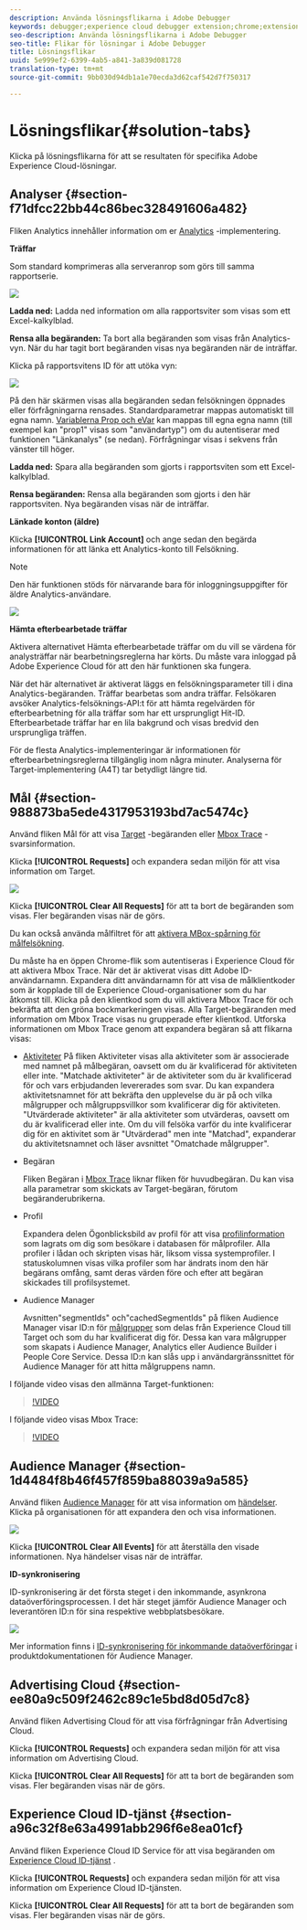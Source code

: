 ```yaml
---
description: Använda lösningsflikarna i Adobe Debugger
keywords: debugger;experience cloud debugger extension;chrome;extension;summary;clear;requests;solutions;solution;information;analytics;target;audience manager;media optimizer;amo;id service
seo-description: Använda lösningsflikarna i Adobe Debugger
seo-title: Flikar för lösningar i Adobe Debugger
title: Lösningsflikar
uuid: 5e999ef2-6399-4ab5-a841-3a839d081728
translation-type: tm+mt
source-git-commit: 9bb030d94db1a1e70ecda3d62caf542d7f750317

---
```



# Lösningsflikar{#solution-tabs}

Klicka på lösningsflikarna för att se resultaten för specifika Adobe Experience Cloud-lösningar.

## Analyser {#section-f71dfcc22bb44c86bec328491606a482}

Fliken Analytics innehåller information om er [Analytics](https://docs.adobe.com/content/help/en/analytics/landing/home.html) -implementering.

**Träffar**

Som standard komprimeras alla serveranrop som görs till samma rapportserie.

![](assets/analytics-hits.jpg)

**Ladda ned:** Ladda ned information om alla rapportsviter som visas som ett Excel-kalkylblad.

**Rensa alla begäranden:** Ta bort alla begäranden som visas från Analytics-vyn. När du har tagit bort begäranden visas nya begäranden när de inträffar.

Klicka på rapportsvitens ID för att utöka vyn:

![](assets/analytics-hits-expand.jpg)

På den här skärmen visas alla begäranden sedan felsökningen öppnades eller förfrågningarna rensades. Standardparametrar mappas automatiskt till egna namn. [Variablerna Prop och eVar](https://docs.adobe.com/content/help/en/analytics/implementation/vars/page-vars/evar.html) kan mappas till egna egna namn (till exempel kan &quot;prop1&quot; visas som &quot;användartyp&quot;) om du autentiserar med funktionen &quot;Länkanalys&quot; (se nedan). Förfrågningar visas i sekvens från vänster till höger.

**Ladda ned:** Spara alla begäranden som gjorts i rapportsviten som ett Excel-kalkylblad.

**Rensa begäranden:** Rensa alla begäranden som gjorts i den här rapportsviten. Nya begäranden visas när de inträffar.

**Länkade konton (äldre)**

Klicka **[!UICONTROL Link Account]** och ange sedan den begärda informationen för att länka ett Analytics-konto till Felsökning.

>[!NOTE]
>
>Den här funktionen stöds för närvarande bara för inloggningsuppgifter för äldre Analytics-användare.

![](assets/analytics-link-account.jpg)

**Hämta efterbearbetade träffar**

Aktivera alternativet Hämta efterbearbetade träffar om du vill se värdena för analysträffar när bearbetningsreglerna har körts. Du måste vara inloggad på Adobe Experience Cloud för att den här funktionen ska fungera.

När det här alternativet är aktiverat läggs en felsökningsparameter till i dina Analytics-begäranden. Träffar bearbetas som andra träffar. Felsökaren avsöker Analytics-felsöknings-API:t för att hämta regelvärden för efterbearbetning för alla träffar som har ett ursprungligt Hit-ID. Efterbearbetade träffar har en lila bakgrund och visas bredvid den ursprungliga träffen.

För de flesta Analytics-implementeringar är informationen för efterbearbetningsreglerna tillgänglig inom några minuter. Analyserna för Target-implementering (A4T) tar betydligt längre tid.

## Mål {#section-988873ba5ede4317953193bd7ac5474c}

Använd fliken Mål för att visa [Target](https://docs.adobe.com/content/help/en/target/using/target-home.html) -begäranden eller [Mbox Trace](https://docs.adobe.com/content/help/en/target/using/activities/troubleshoot-activities/content-trouble.html) -svarsinformation.

Klicka **[!UICONTROL Requests]** och expandera sedan miljön för att visa information om Target.

![](assets/target-requests.jpg)

Klicka **[!UICONTROL Clear All Requests]** för att ta bort de begäranden som visas. Fler begäranden visas när de görs.

Du kan också använda målfiltret för att [aktivera MBox-spårning för målfelsökning](https://docs.adobe.com/content/help/en/target/using/activities/troubleshoot-activities/content-trouble.html).

Du måste ha en öppen Chrome-flik som autentiseras i Experience Cloud för att aktivera Mbox Trace. När det är aktiverat visas ditt Adobe ID-användarnamn. Expandera ditt användarnamn för att visa de målklientkoder som är kopplade till de Experience Cloud-organisationer som du har åtkomst till. Klicka på den klientkod som du vill aktivera Mbox Trace för och bekräfta att den gröna bockmarkeringen visas. Alla Target-begäranden med information om Mbox Trace visas nu grupperade efter klientkod. Utforska informationen om Mbox Trace genom att expandera begäran så att flikarna visas:

* [Aktiviteter](https://docs.adobe.com/content/help/en/target/using/activities/activities.html) På fliken Aktiviteter visas alla aktiviteter som är associerade med namnet på målbegäran, oavsett om du är kvalificerad för aktiviteten eller inte. &quot;Matchade aktiviteter&quot; är de aktiviteter som du är kvalificerad för och vars erbjudanden levererades som svar. Du kan expandera aktivitetsnamnet för att bekräfta den upplevelse du är på och vilka målgrupper och målgruppsvillkor som kvalificerar dig för aktiviteten. &quot;Utvärderade aktiviteter&quot; är alla aktiviteter som utvärderas, oavsett om du är kvalificerad eller inte. Om du vill felsöka varför du inte kvalificerar dig för en aktivitet som är &quot;Utvärderad&quot; men inte &quot;Matchad&quot;, expanderar du aktivitetsnamnet och läser avsnittet &quot;Omatchade målgrupper&quot;.

* Begäran

   Fliken Begäran i [Mbox Trace](https://docs.adobe.com/content/help/en/target/using/activities/troubleshoot-activities/content-trouble.html) liknar fliken för huvudbegäran. Du kan visa alla parametrar som skickats av Target-begäran, förutom begäranderubrikerna.
* Profil

   Expandera delen Ögonblicksbild av profil för att visa [profilinformation](https://docs.adobe.com/content/help/en/target/using/audiences/visitor-profiles/variables-profiles-parameters-methods.html) som lagrats om dig som besökare i databasen för målprofiler. Alla profiler i lådan och skripten visas här, liksom vissa systemprofiler. I statuskolumnen visas vilka profiler som har ändrats inom den här begärans omfång, samt deras värden före och efter att begäran skickades till profilsystemet.
* Audience Manager

   Avsnitten&quot;segmentIds&quot; och&quot;cachedSegmentIds&quot; på fliken Audience Manager visar ID:n för [målgrupper](https://docs.adobe.com/content/help/en/target/using/audiences/target.html) som delas från Experience Cloud till Target och som du har kvalificerat dig för. Dessa kan vara målgrupper som skapats i Audience Manager, Analytics eller Audience Builder i People Core Service. Dessa ID:n kan slås upp i användargränssnittet för Audience Manager för att hitta målgruppens namn.

I följande video visas den allmänna Target-funktionen:

>[!VIDEO](https://video.tv.adobe.com/v/23115t2/)

I följande video visas Mbox Trace:

>[!VIDEO](https://video.tv.adobe.com/v/23113t2/)

## Audience Manager {#section-1d4484f8b46f457f859ba88039a9a585}

Använd fliken [Audience Manager](https://docs.adobe.com/content/help/en/audience-manager/user-guide/aam-home.html) för att visa information om [händelser](https://docs.adobe.com/content/help/en/audience-manager/user-guide/api-and-sdk-code/dcs/dcs-event-calls/dcs-event-calls.html). Klicka på organisationen för att expandera den och visa informationen.

![](assets/audience-manager.jpg)

Klicka **[!UICONTROL Clear All Events]** för att återställa den visade informationen. Nya händelser visas när de inträffar.

**ID-synkronisering**

ID-synkronisering är det första steget i den inkommande, asynkrona dataöverföringsprocessen. I det här steget jämför Audience Manager och leverantören ID:n för sina respektive webbplatsbesökare.

![](assets/aam-idsync.jpg)

Mer information finns i [ID-synkronisering för inkommande dataöverföringar](https://docs.adobe.com/content/help/en/audience-manager/user-guide/implementation-integration-guides/sending-audience-data/batch-data-transfer-process/id-sync-http.html) i produktdokumentationen för Audience Manager.

## Advertising Cloud {#section-ee80a9c509f2462c89c1e5bd8d05d7c8}

Använd fliken Advertising Cloud för att visa förfrågningar från Advertising Cloud.

Klicka **[!UICONTROL Requests]** och expandera sedan miljön för att visa information om Advertising Cloud.

Klicka **[!UICONTROL Clear All Requests]** för att ta bort de begäranden som visas. Fler begäranden visas när de görs.

## Experience Cloud ID-tjänst {#section-a96c32f8e63a4991abb296f6e8ea01cf}

Använd fliken Experience Cloud ID Service för att visa begäranden om [Experience Cloud ID-tjänst](https://docs.adobe.com/content/help/en/id-service/using/home.html) .

Klicka **[!UICONTROL Requests]** och expandera sedan miljön för att visa information om Experience Cloud ID-tjänsten.

Klicka **[!UICONTROL Clear All Requests]** för att ta bort de begäranden som visas. Fler begäranden visas när de görs.
